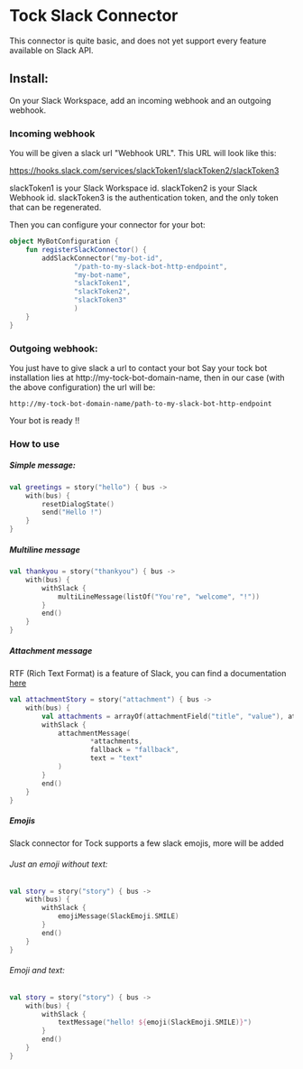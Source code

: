 # Tock Slack Connector

This connector is quite basic, and does not yet support every feature available on Slack API.

## Install:

On your Slack Workspace, add an incoming webhook and an outgoing webhook.

### Incoming webhook
You will be given a slack url "Webhook URL". This URL will look like this:

https://hooks.slack.com/services/slackToken1/slackToken2/slackToken3


slackToken1 is your Slack Workspace id.
slackToken2 is your Slack Webhook id.
slackToken3 is the authentication token, and the only token that can be regenerated.

Then you can configure your connector for your bot:


```kotlin
object MyBotConfiguration {
    fun registerSlackConnector() {
        addSlackConnector("my-bot-id",
                "/path-to-my-slack-bot-http-endpoint",
                "my-bot-name",
                "slackToken1",
                "slackToken2",
                "slackToken3"
                )
    }
}
```

### Outgoing webhook:

You just have to give slack a url to contact your bot 
Say your tock bot installation lies at http://my-tock-bot-domain-name, then in our case (with the above configuration) the url will be:

```
http://my-tock-bot-domain-name/path-to-my-slack-bot-http-endpoint
```

Your bot is ready !!

### How to use
##### Simple message:
```kotlin
val greetings = story("hello") { bus ->
    with(bus) {
        resetDialogState()
        send("Hello !")
    }
}
```

##### Multiline message

```kotlin
val thankyou = story("thankyou") { bus ->
    with(bus) {
        withSlack {
            multiLineMessage(listOf("You're", "welcome", "!"))
        }
        end()
    }
}
```

##### Attachment message
RTF (Rich Text Format) is a feature of Slack, you can find a documentation [here](https://api.slack.com/docs/message-formatting)

```kotlin
val attachmentStory = story("attachment") { bus ->
    with(bus) {
        val attachments = arrayOf(attachmentField("title", "value"), attachmentField("title", "value"))
        withSlack {
            attachmentMessage(
                    *attachments,
                    fallback = "fallback",
                    text = "text"
            )
        }
        end()
    }
}
```
##### Emojis

Slack connector for Tock supports a few slack emojis, more will be added

###### Just an emoji without text:

```kotlin
val story = story("story") { bus ->
    with(bus) {
        withSlack {
            emojiMessage(SlackEmoji.SMILE)
        }
        end()
    }
}
```

###### Emoji and text:

```kotlin
val story = story("story") { bus ->
    with(bus) {
        withSlack {
            textMessage("hello! ${emoji(SlackEmoji.SMILE)}")
        }
        end()
    }
}
```